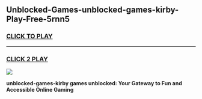 
## Unblocked-Games-unblocked-games-kirby-Play-Free-5rnn5
<h3>
<a href="https://premium76.site?title=unblocked-games-kirby&ref=20A">CLICK TO PLAY</a></h3>
<hr>

<h3>
<a href="https://premium76.site?title=unblocked-games-kirby&ref=20A">CLICK 2 PLAY</a>
  
</h3>

<a href="https://premium76.site?title=unblocked-games-kirby&ref=20A"><img src="https://clearcache.store/games.png"></a>


**unblocked-games-kirby games unblocked: Your Gateway to Fun and Accessible Online Gaming**
